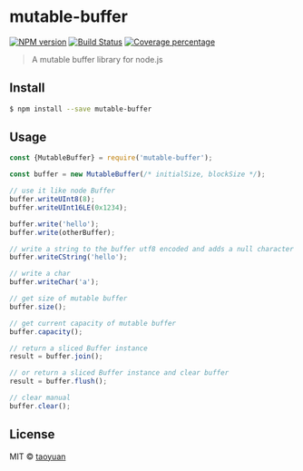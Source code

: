 # mutable-buffer

[![NPM version][npm-image]][npm-url] [![Build Status][travis-image]][travis-url]
[![Coverage percentage][coveralls-image]][coveralls-url]

> A mutable buffer library for node.js

## Install

```sh
$ npm install --save mutable-buffer
```

## Usage

```js
const {MutableBuffer} = require('mutable-buffer');

const buffer = new MutableBuffer(/* initialSize, blockSize */);

// use it like node Buffer
buffer.writeUInt8(8);
buffer.writeUInt16LE(0x1234);

buffer.write('hello');
buffer.write(otherBuffer);

// write a string to the buffer utf8 encoded and adds a null character (\0) at the end.
buffer.writeCString('hello');

// write a char
buffer.writeChar('a');

// get size of mutable buffer
buffer.size();

// get current capacity of mutable buffer
buffer.capacity();

// return a sliced Buffer instance
result = buffer.join();

// or return a sliced Buffer instance and clear buffer
result = buffer.flush();

// clear manual
buffer.clear();
```

## License

MIT © [taoyuan](https://github.com/taoyuan)

[npm-image]: https://badge.fury.io/js/mutable-buffer.svg
[npm-url]: https://npmjs.org/package/mutable-buffer
[travis-image]: https://travis-ci.org/taoyuan/mutable-buffer.svg?branch=master
[travis-url]: https://travis-ci.org/taoyuan/mutable-buffer
[coveralls-image]: https://coveralls.io/repos/taoyuan/mutable-buffer/badge.svg
[coveralls-url]: https://coveralls.io/r/taoyuan/mutable-buffer
